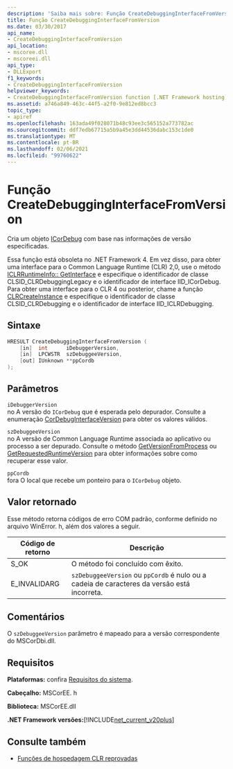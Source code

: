 ```yaml
---
description: 'Saiba mais sobre: Função CreateDebuggingInterfaceFromVersion'
title: Função CreateDebuggingInterfaceFromVersion
ms.date: 03/30/2017
api_name:
- CreateDebuggingInterfaceFromVersion
api_location:
- mscoree.dll
- mscoreei.dll
api_type:
- DLLExport
f1_keywords:
- CreateDebuggingInterfaceFromVersion
helpviewer_keywords:
- CreateDebuggingInterfaceFromVersion function [.NET Framework hosting]
ms.assetid: a746a849-463c-44f5-a2f0-9e812ed8bcc3
topic_type:
- apiref
ms.openlocfilehash: 163ada49f028071b48c93ee3c565152a773782ac
ms.sourcegitcommit: ddf7edb67715a5b9a45e3dd44536dabc153c1de0
ms.translationtype: MT
ms.contentlocale: pt-BR
ms.lasthandoff: 02/06/2021
ms.locfileid: "99760622"
---
```

# <a name="createdebugginginterfacefromversion-function"></a>Função CreateDebuggingInterfaceFromVersion

Cria um objeto [ICorDebug](../debugging/icordebug-interface.md) com base nas informações de versão especificadas.  
  
 Essa função está obsoleta no .NET Framework 4. Em vez disso, para obter uma interface para o Common Language Runtime (CLR) 2,0, use o método [ICLRRuntimeInfo:: GetInterface](iclrruntimeinfo-getinterface-method.md) e especifique o identificador de classe CLSID_CLRDebuggingLegacy e o identificador de interface IID_ICorDebug. Para obter uma interface para o CLR 4 ou posterior, chame a função [CLRCreateInstance](clrcreateinstance-function.md) e especifique o identificador de classe CLSID_CLRDebugging e o identificador de interface IID_ICLRDebugging.  
  
## <a name="syntax"></a>Sintaxe  
  
```cpp  
HRESULT CreateDebuggingInterfaceFromVersion (  
    [in]  int      iDebuggerVersion,
    [in]  LPCWSTR  szDebuggeeVersion,
    [out] IUnknown **ppCordb  
);  
```  
  
## <a name="parameters"></a>Parâmetros  

 `iDebuggerVersion`  
 no A versão do `ICorDebug` que é esperada pelo depurador. Consulte a enumeração [CorDebugInterfaceVersion](../debugging/cordebuginterfaceversion-enumeration.md) para obter os valores válidos.  
  
 `szDebuggeeVersion`  
 no A versão de Common Language Runtime associada ao aplicativo ou processo a ser depurado. Consulte o método [GetVersionFromProcess](getversionfromprocess-function.md) ou [GetRequestedRuntimeVersion](getrequestedruntimeversion-function.md) para obter informações sobre como recuperar esse valor.  
  
 `ppCordb`  
 fora O local que recebe um ponteiro para o `ICorDebug` objeto.  
  
## <a name="return-value"></a>Valor retornado  

 Esse método retorna códigos de erro COM padrão, conforme definido no arquivo WinError. h, além dos valores a seguir.  
  
|Código de retorno|Descrição|  
|-----------------|-----------------|  
|S_OK|O método foi concluído com êxito.|  
|E_INVALIDARG|`szDebuggeeVersion` ou `ppCordb` é nulo ou a cadeia de caracteres da versão está incorreta.|  
  
## <a name="remarks"></a>Comentários  

 O `szDebuggeeVersion` parâmetro é mapeado para a versão correspondente do MSCorDbi.dll.  
  
## <a name="requirements"></a>Requisitos  

 **Plataformas:** confira [Requisitos do sistema](../../get-started/system-requirements.md).  
  
 **Cabeçalho:** MSCorEE. h  
  
 **Biblioteca:** MSCorEE.dll  
  
 **.NET Framework versões:**[!INCLUDE[net_current_v20plus](../../../../includes/net-current-v20plus-md.md)]  
  
## <a name="see-also"></a>Consulte também

- [Funções de hospedagem CLR reprovadas](deprecated-clr-hosting-functions.md)
